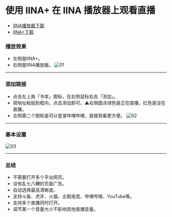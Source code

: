# 使用 IINA+ 在 IINA 播放器上观看直播
* [IINA播放器下载](https://www.iina.io/)
* [IINA+下载](https://github.com/masonvip/IINA-zhibo/blob/master/file01/iina%2B.0.4.7.dmg)
### 播放效果
* 左侧是IINA+。
* 右侧是IINA播放器。
![01](https://github.com/masonvip/IINA-zhibo/blob/master/file01/01.png?raw=true)

---
### 添加链接
* 点击左上角「书本」图标，在右侧鼠标右击「添加」。
* 把地址粘贴到框内，点击添加即可。⚠️右侧圆点绿色是正在直播，红色是没在直播。
* 左侧第二个图标是可以登录哔哩哔哩，直接观看更方便。
![02](https://github.com/masonvip/IINA-zhibo/blob/master/file01/02.png?raw=true)

---
### 基本设置
![03](https://github.com/masonvip/IINA-zhibo/blob/master/file01/03.png?raw=true)

---
### 总结
* 不需要打开多个平台网页。
* 没有乱七八糟的页面广告。
* 自动选择最高清晰度。
* 支持斗鱼、虎牙、火猫、企鹅电竞、哔哩哔哩、YouTube等。
* 支持多个直播同时打开。
* 调节某一个音量大小不影响其他直播音量。
